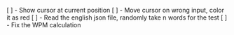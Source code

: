 [ ] - Show cursor at current position
[ ] - Move cursor on wrong input, color it as red
[ ] - Read the english json file, randomly take n words for the test
[ ] - Fix the WPM calculation
